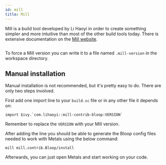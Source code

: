 ```yaml
---
id: mill
title: Mill
---
```


Mill is a build tool developed by Li Haoyi in order to create something simpler
and more intuitive than most of the other build tools today.  There is extensive
documentation on the [Mill website](http://www.lihaoyi.com/mill/).

```scala mdoc:automatic-installation:Mill
```

To force a Mill version you can write it to a file named `.mill-version`
in the workspace directory.

## Manual installation

Manual installation is not recommended, but it's pretty easy to do. There are
only two steps involved.

First add one import line to your `build.sc` file or in any other file it
depends on:

`` import $ivy.`com.lihaoyi::mill-contrib-bloop:VERSION` ``

Remember to replace the `VERSION` with your Mill version.

After adding the line you should be able to generate the Bloop config files needed
to work with Metals using the below command:

`mill mill.contrib.Bloop/install`

Afterwards, you can just open Metals and start working on your code.
